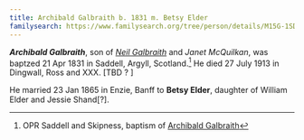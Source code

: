 ```yaml
---
title: Archibald Galbraith b. 1831 m. Betsy Elder
familysearch: https://www.familysearch.org/tree/person/details/M15G-1SD
---
```

***Archibald Galbraith***, son of *[Neil Galbraith](galbraith-neil-1797-mcquilkan.md)* and *Janet McQuilkan*, was baptzed 21 Apr 1831 in Saddell, Argyll, Scotland.[^birth]  He died 27 July 1913 in Dingwall, Ross and XXX. [TBD ? ]

He married 23 Jan 1865 in Enzie, Banff to **Betsy Elder**, daughter of William Elder and Jessie Shand[?].

[^birth]: OPR Saddell and Skipness, baptism of [Archibald Galbraith](/sources/opr-saddell-skipness-births.md#1831-04-21-archibald-galbraith)

[^marriage]: Statutory records of Enzie, Banff, Scotland ;1865 GALBRAITH, ARCHIBALD (Statutory registers Marriages 152/ 1); [ScotlandsPeople](https://www.scotlandspeople.gov.uk/view-image/nrs_stat_marriages/9958148). It lists Archibald as a schoolmaster, and residing in Barony, Glasgow.  The parents are listed as Neil Galbraith, farmer, and Janet Wilkenson.  It's unclear if Wilkenson is an error, of if it's Angelized version of McQuilkan.

[^death]: Statutory records of Dingwall, Ross and Cro???; 1913 GALBRAITH, ARCHIBALD (Statutory registers Deaths 062/ 31); [ScotlandsPeople](https://www.scotlandspeople.gov.uk/view-image/nrs_stat_deaths/6618849). Listing him a a retired school master, married to Betsy Elder, age 82.  His parents are listed as Neil Galbraith, shepherd, and Janet McQuilkan, both deceased.  His son XXX was present.
